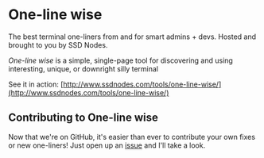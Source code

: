 # One-line wise

The best terminal one-liners from and for smart admins + devs. Hosted and brought to you by SSD Nodes.

*One-line wise* is a simple, single-page tool for discovering and using interesting, unique, or downright silly terminal 

See it in action: [http://www.ssdnodes.com/tools/one-line-wise/](http://www.ssdnodes.com/tools/one-line-wise/)


## Contributing to One-line wise

Now that we're on GitHub, it's easier than ever to contribute your own fixes or new one-liners! Just open up an [issue](https://github.com/joelhans/one-line-wise/issues) and I'll take a look.
